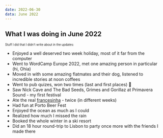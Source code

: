 ```yaml
---
date: 2022-06-30
data: June 2022
---
```


## What I was doing in June 2022

<sub><sup>Stuff I did that I didn't write about in the updates:</sup></sub>
- Enjoyed a well deserved two week holiday, most of it far from the computer
- Went to WordCamp Europe 2022, met one amazing person in particular (hi, Ohia)
- Moved in with some amazing flatmates and their dog, listened to incredible stories at noon coffees
- Went to pub quizes, won two times (last and first places) 🍻
- Saw Nick Cave and The Bad Seeds, Grimes and Gorillaz at Primavera Sound - my first festival
- Ate the real [francesinha](https://en.wikipedia.org/wiki/Francesinha) - twice (in different weeks)
- Had fun at Porto Beer Fest
- Enjoyed the ocean as much as I could
- Realized how much I missed the rain
- Booked the whole winter in a ski resort
- Did an 18 hour round-trip to Lisbon to party once more with the friends I made there
